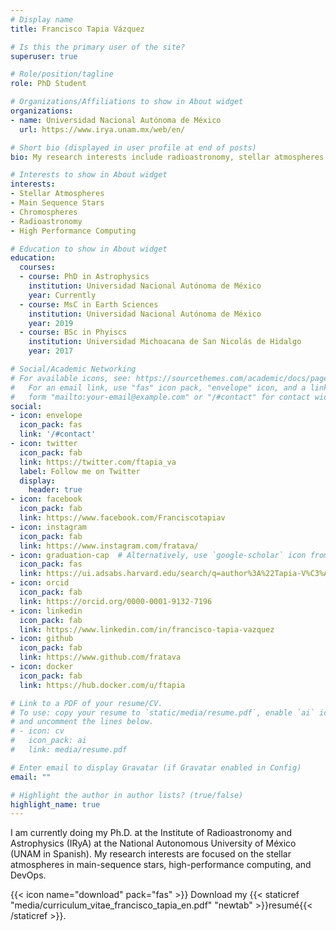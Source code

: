 ```yaml
---
# Display name
title: Francisco Tapia Vázquez

# Is this the primary user of the site?
superuser: true

# Role/position/tagline
role: PhD Student

# Organizations/Affiliations to show in About widget
organizations:
- name: Universidad Nacional Autónoma de México
  url: https://www.irya.unam.mx/web/en/

# Short bio (displayed in user profile at end of posts)
bio: My research interests include radioastronomy, stellar atmospheres and high performance computing.

# Interests to show in About widget
interests:
- Stellar Atmospheres
- Main Sequence Stars
- Chromospheres
- Radioastronomy
- High Performance Computing

# Education to show in About widget
education:
  courses:
  - course: PhD in Astrophysics
    institution: Universidad Nacional Autónoma de México
    year: Currently
  - course: MsC in Earth Sciences
    institution: Universidad Nacional Autónoma de México
    year: 2019
  - course: BSc in Phyiscs
    institution: Universidad Michoacana de San Nicolás de Hidalgo
    year: 2017

# Social/Academic Networking
# For available icons, see: https://sourcethemes.com/academic/docs/page-builder/#icons
#   For an email link, use "fas" icon pack, "envelope" icon, and a link in the
#   form "mailto:your-email@example.com" or "/#contact" for contact widget.
social:
- icon: envelope
  icon_pack: fas
  link: '/#contact'
- icon: twitter
  icon_pack: fab
  link: https://twitter.com/ftapia_va
  label: Follow me on Twitter
  display:
    header: true
- icon: facebook
  icon_pack: fab
  link: https://www.facebook.com/Franciscotapiav
- icon: instagram
  icon_pack: fab
  link: https://www.instagram.com/fratava/
- icon: graduation-cap  # Alternatively, use `google-scholar` icon from `ai` icon pack
  icon_pack: fas
  link: https://ui.adsabs.harvard.edu/search/q=author%3A%22Tapia-V%C3%A1zquez%2C%20F.%22&sort=date%20desc%2C%20bibcode%20desc&p_=0
- icon: orcid
  icon_pack: fab
  link: https://orcid.org/0000-0001-9132-7196
- icon: linkedin
  icon_pack: fab
  link: https://www.linkedin.com/in/francisco-tapia-vazquez
- icon: github
  icon_pack: fab
  link: https://www.github.com/fratava
- icon: docker
  icon_pack: fab
  link: https://hub.docker.com/u/ftapia

# Link to a PDF of your resume/CV.
# To use: copy your resume to `static/media/resume.pdf`, enable `ai` icons in `params.toml`, 
# and uncomment the lines below.
# - icon: cv
#   icon_pack: ai
#   link: media/resume.pdf

# Enter email to display Gravatar (if Gravatar enabled in Config)
email: ""

# Highlight the author in author lists? (true/false)
highlight_name: true
---
```


I am currently doing my Ph.D. at the Institute of Radioastronomy and Astrophysics (IRyA) at the National Autonomous University of México (UNAM in Spanish). My research interests are focused on the stellar atmospheres in main-sequence stars, high-performance computing, and DevOps.


{{< icon name="download" pack="fas" >}} Download my {{< staticref "media/curriculum_vitae_francisco_tapia_en.pdf" "newtab" >}}resumé{{< /staticref >}}.

